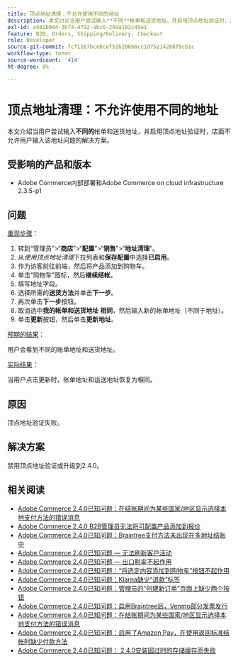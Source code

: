 ```yaml
---
title: 顶点地址清理：不允许使用不同的地址
description: 本文讨论当用户尝试输入**不同**帐单和送货地址，并启用顶点地址验证时，店面不允许用户输入该地址问题的解决方案。
exl-id: a481b044-3b74-4792-abc6-249a182c49e1
feature: B2B, Orders, Shipping/Delivery, Checkout
role: Developer
source-git-commit: 7cf1167bce8cef51b206b6cc1d75214288f9cb1c
workflow-type: tm+mt
source-wordcount: '414'
ht-degree: 0%

---
```


# 顶点地址清理：不允许使用不同的地址

本文介绍当用户尝试输入&#x200B;**不同的**&#x200B;帐单和送货地址，并启用顶点地址验证时，店面不允许用户输入该地址问题的解决方案。

## 受影响的产品和版本

* Adobe Commerce内部部署和Adobe Commerce on cloud infrastructure 2.3.5-p1

## 问题

<u>重现步骤</u>：

1. 转到“管理员”>“**商店**”>“**配置**”>“**销售**”>“**地址清理**”。
1. 从&#x200B;*使用顶点地址清理*&#x200B;下拉列表和&#x200B;**保存配置**&#x200B;中选择&#x200B;**已启用**。
1. 作为访客前往前端，然后将产品添加到购物车。
1. 单击“购物车”图标，然后&#x200B;**继续结帐**。
1. 填写地址字段。
1. 选择所需的&#x200B;**送货方法**&#x200B;并单击&#x200B;**下一步**。
1. 再次单击&#x200B;**下一步**&#x200B;按钮。
1. 取消选中&#x200B;**我的帐单和送货地址** **相同**，然后输入新的帐单地址（不同于地址）。
1. 单击&#x200B;**更新**&#x200B;按钮，然后单击&#x200B;**更新地址**。

<u>预期的结果</u>：

用户会看到不同的账单地址和送货地址。

<u>实际结果</u>：

当用户点击更新时，账单地址和运送地址恢复为相同。

## 原因

顶点地址验证失败。

## 解决方案

禁用顶点地址验证或升级到2.4.0。

## 相关阅读

* [Adobe Commerce 2.4.0已知问题：在结账期间为某些国家/地区显示选择本地支付方法的错误消息](/help/troubleshooting/payments/magento-2-4-0-checkout-error-selecting-local-payments.md)
* [Adobe Commerce 2.4.0 B2B管理员无法将可配置产品添加到报价](/help/troubleshooting/miscellaneous/magento-2-4-0-b2b-admin-can-t-add-configurable-product-to-quote.md)
* [Adobe Commerce 2.4.0已知问题：Braintree支付方法未出现在多地址结账中](/help/troubleshooting/payments/magento-2-4-0-braintree-not-in-multiple-addresses-checkout.md)
* [Adobe Commerce 2.4.0已知问题 — 无法刷新客户活动](/help/troubleshooting/miscellaneous/magento-2-4-0-refresh-on-customer-activities-does-not-work.md)
* [Adobe Commerce 2.4.0已知问题 — 出口税率不起作用](/help/troubleshooting/miscellaneous/magento-2-4-0-known-issue-export-tax-rates-does-not-work.md)
* [Adobe Commerce 2.4.0已知问题：“将选定内容添加到购物车”按钮不起作用](/help/troubleshooting/miscellaneous/magento-2-4-0-add-selections-to-my-cart-does-not-work.md)
* [Adobe Commerce 2.4.0已知问题：Klarna缺少“退款”标签](/help/troubleshooting/payments/magento-2-4-0-known-issue-missing-refund-label-in-klarna.md)
* [Adobe Commerce 2.4.0已知问题：管理员的“创建新订单”页面上缺少两个按钮](/help/troubleshooting/miscellaneous/magento-2-4-0-known-issue-create-new-order-buttons-missing.md)
* [Adobe Commerce 2.4.0已知问题：启用Braintree后，Venmo部分发票发行](/help/troubleshooting/payments/magento-2-4-0-2-4-1-enable-braintree-venmo-partial-invoice-issue.md)
* [Adobe Commerce 2.4.0已知问题：在结账期间为某些国家/地区显示选择本地支付方法的错误消息](/help/troubleshooting/payments/magento-2-4-0-checkout-error-selecting-local-payments.md)
* [Adobe Commerce 2.4.0已知问题：启用了Amazon Pay，在使用返回标准结帐时缺少付款方法](/help/troubleshooting/payments/magento-2-4-0-known-issue-amazon-pay-no-payment-methods.md)
* [Adobe Commerce 2.4.0已知问题： 2.4.0安装因过时的存储缓存而失败](/help/troubleshooting/installation-and-upgrade/magento-2-4-0-known-issue-2-4-0-installation-fails-with-outdated-stores-cache.md)
